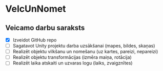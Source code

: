 # VelcUnNomet
## Veicamo darbu saraksts
- [x] Izveidot GitHub repo
- [ ] Sagatavot Unity projektu darba uzsākšanai (mapes, bildes, skaņas)
- [ ] Realizēt objektu vilkšanu un nomešanu (uz kartes, pareizi, nepareizi)
- [ ] Realizēt objektu transformācijas (izmēra maiņa, rotācija)
- [ ] Realizēt laika atskaiti un uzvaras logu (laiks, zvaigznītes)
